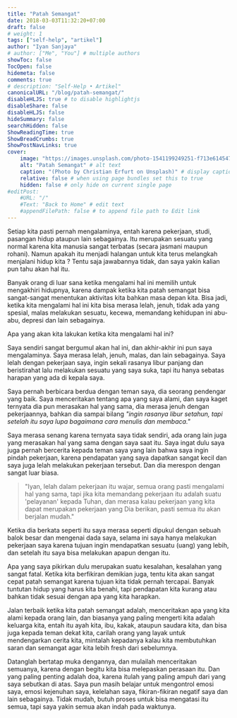 ```yaml
---
title: "Patah Semangat"
date: 2018-03-03T11:32:20+07:00
draft: false
# weight: 1
tags: ["self-help", "artikel"]
author: "Iyan Sanjaya"
# author: ["Me", "You"] # multiple authors
showToc: false
TocOpen: false
hidemeta: false
comments: true
# description: "Self-Help • Artikel"
canonicalURL: "/blog/patah-semangat/"
disableHLJS: true # to disable highlightjs
disableShare: false
disableHLJS: false
hideSummary: false
searchHidden: false
ShowReadingTime: true
ShowBreadCrumbs: true
ShowPostNavLinks: true
cover:
    image: "https://images.unsplash.com/photo-1541199249251-f713e6145474?ixid=MnwxMjA3fDB8MHxwaG90by1wYWdlfHx8fGVufDB8fHx8&ixlib=rb-1.2.1&auto=format&fit=crop&w=1074&q=80" # image path/url
    alt: "Patah Semangat" # alt text
    caption: "(Photo by Christian Erfurt on Unsplash)" # display caption under cover
    relative: false # when using page bundles set this to true
    hidden: false # only hide on current single page
#editPost:
    #URL: "/"
    #Text: "Back to Home" # edit text
    #appendFilePath: false # to append file path to Edit link
---
```

Setiap kita pasti pernah mengalaminya, entah karena pekerjaan, studi, pasangan hidup ataupun lain sebagainya. Itu merupakan sesuatu yang normal karena kita manusia sangat terbatas (secara jasmani maupun rohani).
Namun apakah itu menjadi halangan untuk kita terus melangkah menjalani hidup kita ? Tentu saja jawabannya tidak, dan saya yakin kalian pun tahu akan hal itu.

Banyak orang di luar sana ketika mengalami hal ini memilih untuk mengakhiri hidupnya, karena dampak ketika kita patah semangat bisa sangat-sangat menentukan aktivitas kita bahkan masa depan kita. Bisa jadi, ketika kita mengalami hal ini kita bisa merasa lelah, jenuh, tidak ada yang spesial, malas melakukan sesuatu, kecewa, memandang kehidupan ini abu-abu, depresi dan lain sebagainya.

Apa yang akan kita lakukan ketika kita mengalami hal ini?

Saya sendiri sangat bergumul akan hal ini, dan akhir-akhir ini pun saya mengalaminya. Saya merasa lelah, jenuh, malas, dan lain sebagainya. Saya lelah dengan pekerjaan saya, ingin sekali rasanya libur panjang dan beristirahat lalu melakukan sesuatu yang saya suka, tapi itu hanya sebatas harapan yang ada di kepala saya.

Saya pernah berbicara berdua dengan teman saya, dia seorang pendengar yang baik. Saya menceritakan tentang apa yang saya alami, dan saya kaget ternyata dia pun merasakan hal yang sama, dia merasa jenuh dengan pekerjaannya, bahkan dia sampai bilang *"ingin rasanya libur setahun, tapi setelah itu saya lupa bagaimana cara menulis dan membaca."*

Saya merasa senang karena ternyata saya tidak sendiri, ada orang lain juga yang merasakan hal yang sama dengan saya saat itu. Saya ingat dulu saya juga pernah bercerita kepada teman saya yang lain bahwa saya ingin pindah pekerjaan, karena pendapatan yang saya dapatkan sangat kecil dan saya juga lelah melakukan pekerjaan tersebut. Dan dia merespon dengan sangat luar biasa.

> "Iyan, lelah dalam pekerjaan itu wajar, semua orang pasti mengalami hal yang sama, tapi jika kita memandang pekerjaan itu adalah suatu 'pelayanan' kepada Tuhan, dan merasa kalau pekerjaan yang kita dapat merupakan pekerjaan yang Dia berikan, pasti semua itu akan berjalan mudah."

Ketika dia berkata seperti itu saya merasa seperti dipukul dengan sebuah balok besar dan mengenai dada saya, selama ini saya hanya melakukan pekerjaan saya karena tujuan ingin mendapatkan sesuatu (uang) yang lebih, dan setelah itu saya bisa melakukan apapun dengan itu.

Apa yang saya pikirkan dulu merupakan suatu kesalahan, kesalahan yang sangat fatal. Ketika kita berfikiran demikian juga, tentu kita akan sangat cepat patah semangat karena tujuan kita tidak pernah tercapai. Banyak tuntutan hidup yang harus kita benahi, tapi pendapatan kita kurang atau bahkan tidak sesuai dengan apa yang kita harapkan.

Jalan terbaik ketika kita patah semangat adalah, menceritakan apa yang kita alami kepada orang lain, dan biasanya yang paling mengerti kita adalah keluarga kita, entah itu ayah kita, ibu, kakak, ataupun saudara kita, dan bisa juga kepada teman dekat kita, carilah orang yang layak untuk mendengarkan cerita kita, mintalah kepadanya kalau kita membutuhkan saran dan semangat agar kita lebih fresh dari sebelumnya.

Datanglah bertatap muka dengannya, dan mulailah menceritakan semuanya, karena dengan begitu kita bisa melepaskan perasaan itu. Dan yang paling penting adalah doa, karena itulah yang paling ampuh dari yang saya sebutkan di atas.
Saya pun masih belajar untuk mengontrol emosi saya, emosi kejenuhan saya, kelelahan saya, fikiran-fikiran negatif saya dan lain sebagainya. Tidak mudah, butuh proses untuk bisa mengatasi itu semua, tapi saya yakin semua akan indah pada waktunya.